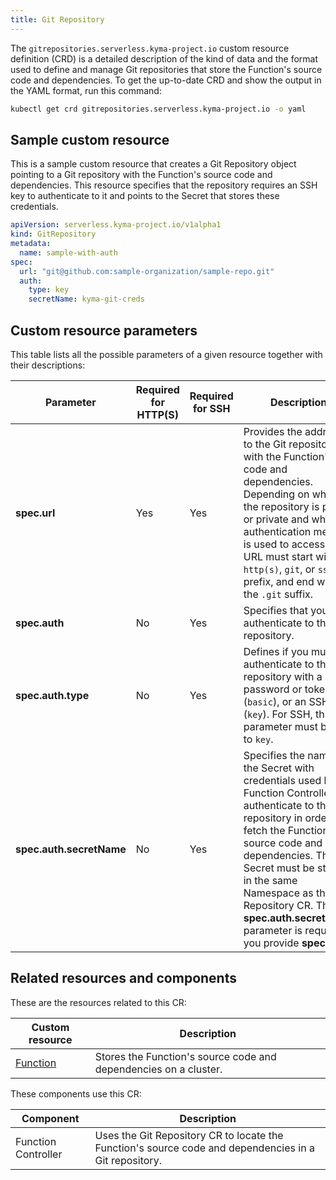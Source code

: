 ```yaml
---
title: Git Repository
---
```


The `gitrepositories.serverless.kyma-project.io` custom resource definition (CRD) is a detailed description of the kind of data and the format used to define and manage Git repositories that store the Function's source code and dependencies. To get the up-to-date CRD and show the output in the YAML format, run this command:

```bash
kubectl get crd gitrepositories.serverless.kyma-project.io -o yaml
```

## Sample custom resource

This is a sample custom resource that creates a Git Repository object pointing to a Git repository with the Function's source code and dependencies. This resource specifies that the repository requires an SSH key to authenticate to it and points to the Secret that stores these credentials.

```yaml
apiVersion: serverless.kyma-project.io/v1alpha1
kind: GitRepository
metadata:
  name: sample-with-auth
spec:
  url: "git@github.com:sample-organization/sample-repo.git"
  auth:
    type: key
    secretName: kyma-git-creds
```

## Custom resource parameters

This table lists all the possible parameters of a given resource together with their descriptions:

| Parameter | Required for HTTP(S) | Required for SSH | Description |
|-----------|-------------|-------------|---------------|
| **spec.url** | Yes | Yes | Provides the address to the Git repository with the Function's code and dependencies. Depending on whether the repository is public or private and what authentication method is used to access it, the URL must start with the `http(s)`, `git`, or `ssh` prefix, and end with the `.git` suffix. |
| **spec.auth** | No | Yes | Specifies that you must authenticate to the Git repository. |
| **spec.auth.type** | No | Yes  | Defines if you must authenticate to the repository with a password or token (`basic`), or an SSH key (`key`). For SSH, this parameter must be set to `key`. |
| **spec.auth.secretName** | No | Yes | Specifies the name of the Secret with credentials used by the Function Controller to authenticate to the Git repository in order to fetch the Function's source code and dependencies. This Secret must be stored in the same Namespace as the Git Repository CR. The **spec.auth.secretName** parameter is required if you provide **spec.auth**. |

## Related resources and components

These are the resources related to this CR:

| Custom resource           | Description                   |
| ------------------- | ------------------------------------------------------------------------------------------------------------ |
| [Function](./svls-01-function.md)     | Stores the Function's source code and dependencies on a cluster.  |

These components use this CR:

| Component           | Description                              |
| ------------------- | ------------------------------------------------------------------------------------------------------------ |
| Function Controller | Uses the Git Repository CR to locate the Function's source code and dependencies in a Git repository.
